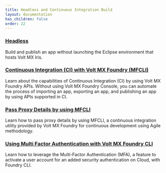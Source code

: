 ```yaml
---
title: Headless and Continuous Integration Build 
layout: documentation
has_children: false
order: 22
---
```


### [Headless](../Iris/iris_user_guide/Content/CommandLine.md)
Build and publish an app without launching the Eclipse environment that hosts Volt MX Iris.

### [Continuous Integration (CI) with Volt MX Foundry (MFCLI)](Foundry/voltmx_foundry_user_guide/Content/CI_Foundry.md)
Learn about the capabilities of Continuous Integration (CI) by using Volt MX Foundry APIs. Without using Volt MX Foundry Console, you can automate the process of importing an app, exporting an app, and publishing an app by using APIs supported in CI.

### [Pass Proxy Details by using MFCLI](https://support.hcltechsw.com/csm?id=kb_search)
Learn how to pass proxy details by using MFCLI, a continuous integration utility provided by Volt MX Foundry for continuous development using Agile methodology.

### [Using Multi Factor Authentication with Volt MX Foundry CLI](Foundry/voltmx_foundry_user_guide/Content/MFA_for_CLI.md)
Learn how to leverage the Multi-Factor Authentication (MFA), a feature to activate a user account for an added security authentication on Cloud, with Foundry CLI.
